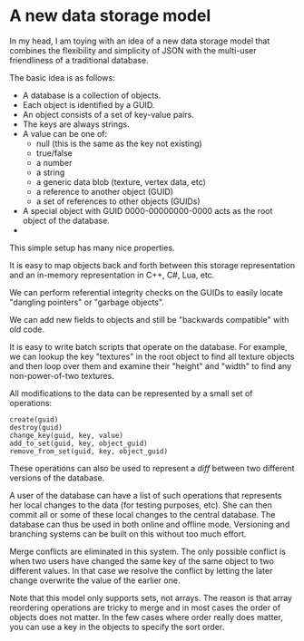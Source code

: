 # A new data storage model

In my head, I am toying with an idea of a new data storage model that combines the flexibility and simplicity of JSON with the multi-user friendliness of a traditional database.

The basic idea is as follows:

* A database is a collection of objects.
* Each object is identified by a GUID.
* An object consists of a set of key-value pairs.
* The keys are always strings.
* A value can be one of:
  * null (this is the same as the key not existing)
  * true/false
  * a number
  * a string
  * a generic data blob (texture, vertex data, etc)
  * a reference to another object (GUID)
  * a set of references to other objects (GUIDs)
* A special object with GUID 0000-00000000-0000 acts as the root object of the database.
* 
This simple setup has many nice properties.

It is easy to map objects back and forth between this storage representation and an in-memory representation in C++, C#, Lua, etc.

We can perform referential integrity checks on the GUIDs to easily locate "dangling pointers" or "garbage objects".

We can add new fields to objects and still be "backwards compatible" with old code.

It is easy to write batch scripts that operate on the database. For example, we can lookup the key "textures" in the root object to find all texture objects and then loop over them and examine their "height" and "width" to find any non-power-of-two textures.

All modifications to the data can be represented by a small set of operations:

    create(guid)
    destroy(guid)
    change_key(guid, key, value)
    add_to_set(guid, key, object_guid)
    remove_from_set(guid, key, object_guid)

These operations can also be used to represent a *diff* between two different versions of the database.

A user of the database can have a list of such operations that represents her local changes to the data (for testing purposes, etc). She can then commit all or some of these local changes to the central database. The database can thus be used in both online and offline mode. Versioning and branching systems can be built on this without too much effort.

Merge conflicts are eliminated in this system. The only possible conflict is when two users have changed the same key of the same object to two different values. In that case we resolve the conflict by letting the later change overwrite the value of the earlier one.

Note that this model only supports sets, not arrays. The reason is that array reordering operations are tricky to merge and in most cases the order of objects does not matter. In the few cases where order really does matter, you can use a key in the objects to specify the sort order.
